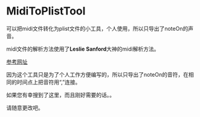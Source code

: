 # MidiToPlistTool
可以把midi文件转化为plist文件的小工具，个人使用，所以只导出了noteOn的声音。

midi文件的解析方法使用了**Leslie Sanford**大神的midi解析方法。

[参考网址](https://www.codeproject.com/articles/6228/c-midi-toolkit)


因为这个工具只是为了个人工作方便编写的，所以只导出了noteOn的音符，在相同的时间点上把音符用“,”连接。

如果您有幸搜到了这里，而且刚好需要的话。。

请随意更改吧。
